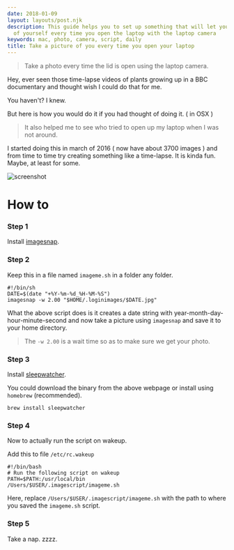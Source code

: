 ```yaml
---
date: 2018-01-09
layout: layouts/post.njk
description: This guide helps you to set up something that will let you take a picture
  of yourself every time you open the laptop with the laptop camera
keywords: mac, photo, camera, script, daily
title: Take a picture of you every time you open your laptop
---
```


> Take a photo every time the lid is open using the laptop camera.

Hey, ever seen those time-lapse videos of plants growing up in a BBC documentary and thought wish I could do that for me.

You haven't? I knew.

But here is how you would do it if you had thought of doing it. ( in OSX )

> It also helped me to see who tried to open up my laptop when I was not around.

I started doing this in march of 2016 ( now have about 3700 images ) and from time to time try creating something like a time-lapse.
It is kinda fun. Maybe, at least for some.

![screenshot]( /images/loginimages-screenshot.png )


# How to

### Step 1

Install [imagesnap](https://github.com/rharder/imagesnap).

### Step 2

Keep this in a file named `imageme.sh` in a folder any folder.

```shell
#!/bin/sh
DATE=$(date "+%Y-%m-%d_%H-%M-%S")
imagesnap -w 2.00 "$HOME/.loginimages/$DATE.jpg"
```

What the above script does is it creates a date string with year-month-day-hour-minute-second and now take a picture using `imagesnap` and save it to your home directory.

> The `-w 2.00` is a wait time so as to make sure we get your photo.

### Step 3

Install [sleepwatcher](http://www.bernhard-baehr.de/).

You could download the binary from the above webpage or install using `homebrew` (recommended).

`brew install sleepwatcher`

### Step 4

Now to actually run the script on wakeup.

Add this to file `/etc/rc.wakeup`

```shell
#!/bin/bash
# Run the following script on wakeup
PATH=$PATH:/usr/local/bin
/Users/$USER/.imagescript/imageme.sh
```

Here, replace `/Users/$USER/.imagescript/imageme.sh` with the path to where you saved the `imageme.sh` script.

### Step 5

Take a nap. zzzz.
